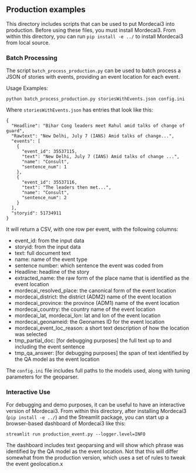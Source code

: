 ## Production examples

This directory includes scripts that can be used to put Mordecai3 into production. Before using these files, you must install Mordecai3. From within this directory, you can run `pip install -e ../` to install Mordecai3 from local source.

### Batch Processing

The script `batch_process_production.py` can be used to batch process a JSON of stories with events, providing an event location for each event.

Usage Examples:

```
python batch_process_production.py storiesWithEvents.json config.ini
```

Where `storiesWithEvents.json` has entries that look like this:

```
{
  "Headline": "Bihar Cong leaders meet Rahul amid talks of change of guard",
  "Rawtext": "New Delhi, July 7 (IANS) Amid talks of change...",
  "events": [
    {
      "event_id": 35537115,
      "text": "New Delhi, July 7 (IANS) Amid talks of change ...",
      "name": "Consult",
      "sentence_num": 1
    },
    {
      "event_id": 35537116,
      "text": "The leaders then met...",
      "name": "Consult",
      "sentence_num": 2
    }
  ],
  "storyid": 51734911
}
```

It will return a CSV, with one row per event, with the following columns:

- event_id: from the input data
- storyid: from the input data
- text: full document text
- name: name of the event type
- sentence number: which sentence the event was coded from
- Headline: headline of the story
- extracted_name: the raw form of the place name that is identified as the event location
- mordecai_resolved_place: the canonical form of the event location
- mordecai_district: the district (ADM2) name of the event location
- mordecai_province: the province (ADM1) name of the event location
- mordecai_country: the country name of the event location
- mordecai_lat, mordecai_lon: lat and lon of the event location
- mordecai_geonameid: the Geonames ID for the event location
- mordecai_event_loc_reason: a short text description of how the location was selected
- tmp_partial_doc: [for debugging purposes] the full text up to and including the event sentence
- tmp_qa_answer: [for debugging purposes] the span of text identified by the QA model as the event location

The `config.ini` file includes full paths to the models used, along with tuning parameters for the geoparser.


### Interactive Use

For debugging and demo purposes, it can be useful to have an interactive version of Mordecai3. From within this directory, after installing Mordecai3 (`pip install -e ../`) and the Streamlit package, you can start up a browser-based dashboard of Mordecai3 like this:

```
streamlit run production_event.py --logger.level=INFO
```

The dashboard includes text geoparsing and will show which phrase was identified by the QA model as the event location. Not that this will differ somewhat from the production version, which uses a set of rules to tweak the event geolocation.x 

